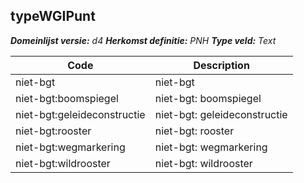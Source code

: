 ## typeWGIPunt

*__Domeinlijst versie:__ d4*
*__Herkomst definitie:__ PNH*
*__Type veld:__ Text*

|__Code__ |__Description__	|
|	---	|	---	|
| niet-bgt | niet-bgt |
| niet-bgt:boomspiegel | niet-bgt: boomspiegel |
| niet-bgt:geleideconstructie | niet-bgt: geleideconstructie |
| niet-bgt:rooster | niet-bgt: rooster |
| niet-bgt:wegmarkering | niet-bgt: wegmarkering |
| niet-bgt:wildrooster | niet-bgt: wildrooster |
